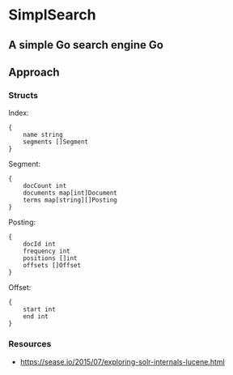 # SimplSearch

## A simple Go search engine Go

## Approach
### Structs
Index: 
```
{
    name string
    segments []Segment
}
```
Segment:
```
{
    docCount int
    documents map[int]Document
    terms map[string][]Posting
}
```
Posting:
```
{
    docId int
    frequency int
    positions []int
    offsets []Offset
}
```
Offset:
```
{
    start int
    end int
}
```




### Resources
- https://sease.io/2015/07/exploring-solr-internals-lucene.html
